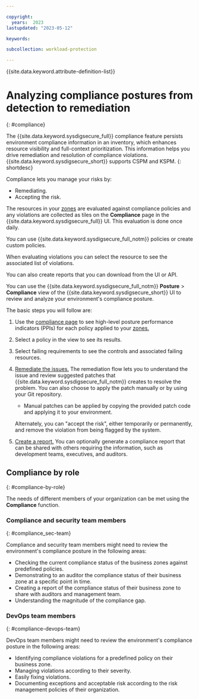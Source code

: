 ```yaml
---

copyright:
  years:  2023
lastupdated: "2023-05-12"

keywords:

subcollection: workload-protection

---
```


{{site.data.keyword.attribute-definition-list}}

# Analyzing compliance postures from detection to remediation
{: #compliance}

The {{site.data.keyword.sysdigsecure_full}} compliance feature persists environment compliance information in an inventory, which enhances resource visibility and full-context prioritization. This information helps you drive remediation and resolution of compliance violations. {{site.data.keyword.sysdigsecure_short}} supports CSPM and KSPM.
{: shortdesc}

Compliance lets you manage your risks by:

* Remediating.
* Accepting the risk.

The resources in your [zones](/docs/workload-protection?topic=workload-protection-zones) are evaluated against compliance policies and any violations are collected as tiles on the **Compliance** page in the {{site.data.keyword.sysdigsecure_full}} UI.  This evaluation is done once daily.

You can use {{site.data.keyword.sysdigsecure_full_notm}} policies or create custom policies.

When evaluating violations you can select the resource to see the associated list of violations.

You can also create reports that you can download from the UI or API.


You can use the {{site.data.keyword.sysdigsecure_full_notm}} **Posture** > **Compliance** view of the {{site.data.keyword.sysdigsecure_short}} UI to review and analyze your environment's compliance posture.

The basic steps you will follow are:

1. Use the [compliance page](/docs/workload-protection?topic=workload-protection-compliance-understanding) to see high-level posture performance indicators (PPIs) for each policy applied to your [zones.](/docs/workload-protection?topic=workload-protection-zones)

2. Select a policy in the view to see its results.

3. Select failing requirements to see the controls and associated failing resources.

4. [Remediate the issues.](/docs/workload-protection?topic=workload-protection-evaluate-remediate) The remediation flow lets you to understand the issue and review suggested patches that {{site.data.keyword.sysdigsecure_full_notm}} creates to resolve the problem. You can also choose to apply the patch manually or by using your Git repository.

    - Manual patches can be applied by copying the provided patch code and applying it to your environment.

    Alternately, you can "accept the risk", either temporarily or permanently, and remove the violation from being flagged by the system.

5. [Create a report.](/docs/workload-protection?topic=workload-protection-compliance-reports) You can optionally generate a compliance report that can be shared with others requiring the information, such as development teams, executives, and auditors.

## Compliance by role
{: #compliance-by-role}

The needs of different members of your organization can be met using the **Compliance** function.

### Compliance and security team members
{: #compliance_sec-team}

Compliance and security team members might need to review the environment's compliance posture in the following areas:

* Checking the current compliance status of the business zones against predefined policies.
* Demonstrating to an auditor the compliance status of their business zone at a specific point in time.
* Creating a report of the compliance status of their business zone to share with auditors and management team.
* Understanding the magnitude of the compliance gap.

### DevOps team members
{: #compliance-devops-team}

DevOps team members might need to review the environment's compliance posture in the following areas:

* Identifying compliance violations for a predefined policy on their business zone.
* Managing violations according to their severity.
* Easily fixing violations.
* Documenting exceptions and acceptable risk according to the risk management policies of their organization.

